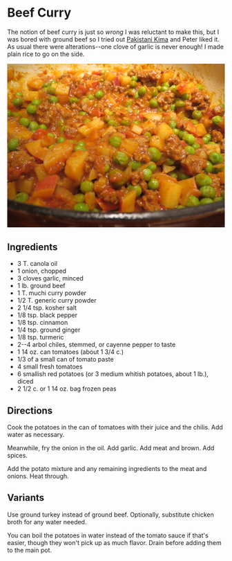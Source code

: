 # Beef Curry

The notion of beef curry is just so *wrong* I was reluctant to make this, but I was bored with ground beef so I tried out [Pakistani Kima](http://wholenewmom.com/recipes/ground-hamburger-ground-recipes-recipes-for-indian/) and Peter liked it.  As usual there were alterations--one clove of garlic is never enough!  I made plain rice to go on the side.

![beef curry](../images/beef_curry.png)


## Ingredients

* 3 T. canola oil
* 1 onion, chopped
* 3 cloves garlic, minced
* 1 lb. ground beef
* 1 T. muchi curry powder
* 1/2 T. generic curry powder
* 2 1/4 tsp. kosher salt
* 1/8 tsp. black pepper
* 1/8 tsp. cinnamon
* 1/4 tsp. ground ginger
* 1/8 tsp. turmeric
* 2--4 arbol chiles, stemmed, or cayenne pepper to taste
* 1 14 oz. can tomatoes (about 1 3/4 c.)
* 1/3 of a small can of tomato paste
* 4 small fresh tomatoes
* 6 smallish red potatoes (or 3 medium whitish potatoes, about 1 lb.), diced
* 2 1/2 c. or 1 14 oz. bag frozen peas


## Directions

Cook the potatoes in the can of tomatoes with their juice and the chilis.  Add water as necessary.

Meanwhile, fry the onion in the oil.  Add garlic.  Add meat and brown.  Add spices.

Add the potato mixture and any remaining ingredients to the meat and onions.  Heat through.

## Variants

Use ground turkey instead of ground beef.  Optionally, substitute chicken broth for any water needed.

You can boil the potatoes in water instead of the tomato sauce if that's easier, though they won't pick up as much flavor.  Drain before adding them to the main pot.
